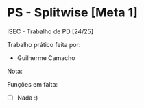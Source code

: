 # PS - Splitwise [Meta 1]

ISEC - Trabalho de PD [24/25]

Trabalho prático feita por:

-   Guilherme Camacho

Nota: 

Funções em falta:

-   [ ] Nada :)
